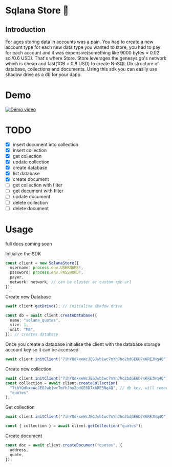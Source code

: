 # Sqlana Store 🐘

## Introduction

For ages storing data in accounts was a pain. You had to create a new account type for each new data type you wanted to store, you had to pay for each account and it was expensive(something like 9000 bytes = 0.02 sol/0.6 USD). That's where Store. Store leverages the genesys go's network which is cheap and fast(1GB = 0.8 USD) to create NoSQL Db structure of database, collections and documents. Using this sdk you can easily use shadow drive as a db for your dapp.


# Demo
[![Demo video](https://res.cloudinary.com/dev-connect/image/upload/v1667536779/img/ezgif.com-gif-makersqlanastore_ln1dpy.gif)](https://www.loom.com/share/33839b24cb49428eb98c253bcb3a83e9)

# TODO

- [x] insert document into collection
- [x] insert collection
- [x] get collection
- [x] update collection
- [x] create database
- [x] list database
- [x] create document
- [ ] get collection with filter
- [ ] get document with filter
- [ ] update document
- [ ] delete collection
- [ ] delete document

# Usage

full docs coming soon

Initialize the SDK

```ts
const client = new SqlanaStore({
  username: process.env.USERNAME!,
  password: process.env.PASSWORD!,
  payer,
  network: network, // can be cluster or custom rpc url
});
```

Create new Database

```ts
await client.getDrive(); // initialise shadow drive

const db = await client.createDatabase({
  name: "solana_quotes",
  size: 1,
  unit: "MB",
}); // creates database
```

Once you create a database initialise the client with the database storage account key so it can be accessed

```ts
await client.initClient("7ihYQdkxeWcJEGJwb1wc7mYhJho2bdGE6D7x6RE3Nq4Q");
```

Create new collection

```ts
await client.initClient("7ihYQdkxeWcJEGJwb1wc7mYhJho2bdGE6D7x6RE3Nq4Q"); // initialise client with database key and shadow drive
const collection = await client.createCollection(
  "7ihYQdkxeWcJEGJwb1wc7mYhJho2bdGE6D7x6RE3Nq4Q", // db key, will remove requirement in future
  "quotes"
);
```

Get collection

```ts
await client.initClient("7ihYQdkxeWcJEGJwb1wc7mYhJho2bdGE6D7x6RE3Nq4Q"); // this is a common step you d it only once just adding in here so it doesnt get missed

const { collection } = await client.getCollection("quotes");
```

Create document

```ts
const doc = await client.createDocument("quotes", {
  address,
  quote,
});
```
